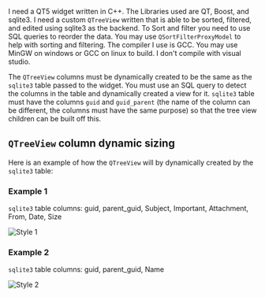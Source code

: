 I need a QT5 widget written in C++. The Libraries used are QT, Boost, and sqlite3. I need a custom `QTreeView` written that is able to be sorted, filtered, and edited using sqlite3 as the backend. To Sort and filter you need to use SQL queries to reorder the data. You may use `QSortFilterProxyModel` to help with sorting and filtering. The compiler I use is GCC. You may use MinGW on windows or GCC on linux to build. I don't compile with visual studio.

The `QTreeView` columns must be dynamically created to be the same as the `sqlite3` table passed to the widget. You must use an SQL query to detect the columns in the table and dynamically created a view for it. `sqlite3` table must have the columns `guid` and `guid_parent` (the name of the column can be different, the columns must have the same purpose) so that the tree view children can be built off this.

## `QTreeView` column dynamic sizing

Here is an example of how the `QTreeView` will by dynamically created by the `sqlite3` table:

### Example 1

`sqlite3` table columns: guid, parent_guid, Subject, Important, Attachment, From, Date, Size

![Style 1](https://github.com/bradosia/BookFiler-Lib-Sort-Filter-Tree-Widget/blob/main/dev/tree-view-design-1.png?raw=true)

### Example 2

`sqlite3` table columns: guid, parent_guid, Name

![Style 2](https://github.com/bradosia/BookFiler-Lib-Sort-Filter-Tree-Widget/blob/main/dev/tree-view-design-2.png?raw=true)

